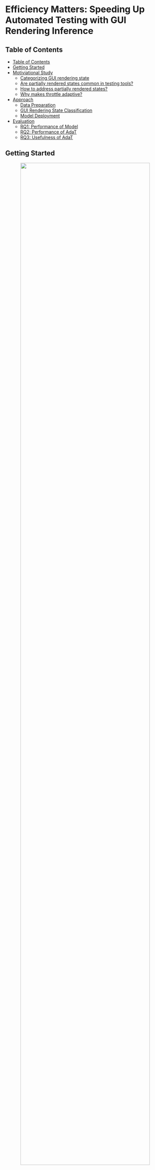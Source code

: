 # Efficiency Matters: Speeding Up Automated Testing with GUI Rendering Inference

## Table of Contents
- [Table of Contents](#table-of-contents)
- [Getting Started](#getting-started)
- [Motiviational Study](#motiviational-study)
    - [Categorizing GUI rendering state](#categorizing-gui-rendering-state)
    - [Are partially rendered states common in testing tools?](#are-partially-rendered-states-common-in-testing-tools)
    - [How to address partially rendered states?](#how-to-address-partially-rendered-states)
    - [Why makes throttle adaptive?](#why-makes-throttle-adaptive)
- [Approach](#approach)
    - [Data Preparation](#data-preparation)
    - [GUI Rendering State Classification](#gui-rendering-state-classification)
    - [Model Deployment](#model-deployment)
- [Evaluation](#evaluation)
    - [RQ1: Performance of Model](#rq1-performance-of-model)
    - [RQ2: Performance of AdaT](#rq2-performance-of-AdaT)
    - [RQ3: Usefulness of AdaT](#rq3-usefulness-of-AdaT)


## Getting Started
<p align="center">
<img src="figures/timeline.png" width="90%"/> 
</p>
<p align="center">Figure: Automated GUI testing with different throttle.<p align="center">

Due to the importance of Android app quality assurance, many automated testing tools have been developed.
Although the test algorithms have been improved, they still face the issue of striking a balance between effectiveness and efficiency.
On the one hand, setting long waiting time (e.g., Figure 800ms) to execute events on fully rendered GUIs slows down the testing process.
On the other hand, setting short waiting time (e.g., Figure 200ms 400ms) will cause the events execute on partially rendered GUIs, which negatively affects the testing effectiveness.
An optimal waiting time should striking a balance between effectiveness and efficiency.

While the app under testing is mostly idle, the tool has to wait until the GUI finishes rendering before moving to the next event.
To that end, we propose AdaT, a lightweight image-based approach to dynamically adjust the inter-event time based on GUI rendering inference.
Given the real-time streaming on the GUI, AdaT adopts a deep learning model to infer the rendering state, and synchronizes with the testing tool to schedule the next event when the GUI is fully rendered.

## Motiviational Study
To better understand the issues of automated testing tools with throttling, we carried out a pilot study to examine the prevalence of these issues, so as to facilitate the development of our tool to enhance the existing Android testing tools.

> For more details and experimental setup, please check the instructions in [README.md](./motiviational_study)

### Categorizing GUI rendering state
<p align="center">
<img src="figures/partially_example.png" width="60%"/> 
</p>


* **Fully Rendered State.** A fully rendered state represents a complete transition to the GUI with all resources loaded.

* **Transiting State.** One state is transiting to the next state.
As the transition between states takes longer than the throttle, two GUIs are overlapped with each other.

* **Explicit Loading State.** Depicts a loading bar in the GUI, such as spinning wheel, linear progressing bar, etc.
It explicitly indicates the process or rendering is in progress.

* **Implicit Loading State.** Some resources are not showing due to network latency or resource defects.

By conducting a pilot study on Droidbot, we categorize four types of GUI rendering states that lie into fully rendered states, and partially rendered states (e.g., transiting state, explicit loading state, and implicit loading state)

### Are partially rendered states common in testing tools?
<p align="center">
<img src="figures/stacked_percent.png" width="70%"/> 
</p>
<p align="center">Figure: Distribution of rendering states captured by Droidbot, Monkey, and Ape.<p align="center">

By analyzing three commonly-used testing tools, we find that they all encounter the issue with partially rendered states, which may negatively influence the effectiveness when testing.


### How to address partially rendered states?
<p align="center">
<img src="figures/throttle_affect.png" width="70%"/> 
</p>
<p align="center">Figure: Number of GUIs and activity coverage in different throttle settings of Droidbot.<p align="center">

By analyzing five different throttle intervals, we find that extending throttle can help address the issue with partially rendered states.
However, an excessive long throttle can reduce the efficiency of automated exploration.

### Why makes throttle adaptive?
These findings confirm the importance of throttle setting to automated testing, and motivate us to design an approach for balancing effectiveness and efficiency. Taken in this sense, it is worthwhile developing a new effective and efficient method to dynamically adjust the throttle during testing.

## Approach
<p align="center">
<img src="figures/overview.png" width="60%"/> 
</p>
<p align="center">Figure: The overview of AdaT.<p align="center">

This paper proposes a simple but effective approach AdaT to adaptively adjust the throttle base on GUI screenshots.
Given that automated testing tools test on the device, we synchronously stream the GUI screenshot capturing, and detect its current rendering state.
Based on the GUI rendering inference, we schedule the testing events, which will be sent if the GUI is fully rendered, otherwise, wait explicitly for rendering.

> For more approach details and experimental settings, please check the instructions in [README.md](./approach)

### Data Preparation
<p align="center">
<img src="figures/dataset.png" width="80%"/> 
</p>
<p align="center">Figure: Pipeline for automated data collection.<p align="center">

The foundation of understanding GUI rendering state and training deep learning model is big data, whereas manual labeling is prohibitively expensive.
We leverage image processing techniques to extract frames from GUI transiting screencasts to automated construct a large-scale binary GUI dataset, including 66,233 fully rendered and 45,623 partially rendered GUIs. 

### GUI Rendering State Classification
We adopt an implementation of MobileNetV2, which distills the best practices in convolutional network design into a simple architecture to identify whether the GUI is fully rendered which allows testing tools to execute the next event; or whether the GUI is partially rendered which waits until the rendering is complete.

### Model Deployment
<p align="center">
<img src="figures/implementation.png" width="60%"/> 
</p>
<p align="center">Figure: Overview of model deployment.</p>
To make the model efficiently provide feedback of GUI rendering state to the automated testing tool, synchronization of the GUI and the testing tool is needed.
Therefore, we develop a socket-based smartphone test farm using OpenSTF to stream the real time GUI screenshot.

Once the screenshot buffer is received, we decode it into a PyTorch tensor.
This tensor is then fed into our trained GUI state classification model to infer the rendering state of current GUI.
If it is fully rendered, we continue to test on the new event, otherwise, we explicitly wait for the next screenshot buffer.

## Evaluation
The main quality of our study is the extent to whether our AdaT can effectively and efficiently accelerate the automated testing process.
To achieve our study goals, we formulate the following three research questions:

- **RQ1:** How accurate is our model in classifying GUI rendering state?
- **RQ2:** How effective and efficient is our approach in triggering bugs?
- **RQ3:** How useful is our approach when integrated in real-world automated testing tools?

For RQ1, we first present some general performance of our model for GUI rendering inference and the comparison with state-of-the-art baselines.
For RQ2, we carry out experiments to check if our tool can speed up the automated GUI testing, without sacrificing the effectiveness of bug triggering.
For RQ3, we integrate AdaT with DroidBot as an enhanced automated testing tool to measure the ability of our approach in real-world testing environments.

### RQ1: Performance of Model
<p align="center">
<img src="figures/rq1.png" width="40%"/> 
</p>

The performance of our model is much better than that of other baselines, i.e., improves 13.6%, 18%, 16% in recall, precision, and F1-score compared with the best baseline (CNN). In addition, our model takes on average 43.02ms per GUI inference, representing the ability of our model to accurately and efficiently discriminate the GUI rendering state.

### RQ2: Performance of AdaT
<p align="center">
<img src="figures/rq2.png" width="95%"/> 
</p>


AdaT takes an average of 15.93 seconds to reproduce all the bugs. The throttling methods cannot trigger all the bugs, and may trigger the bug that will not be encountered by real-world users. Themis can trigger all of the bugs, but it takes much longer time, on average 31.31 seconds, which is 2x slower than our approach. In addition, leveraging deep learning model and real-time GUI rendering monitor speeds up the testing process than that of the abalation baselines.
In addition, our approach of using single GUI screenshot and real-time GUI rendering monitor speeds up the testing process.
As a result, AdaT does not affect the capability to trigger the bugs, especially those caused by partially rendered GUIs; on the other hand, AdaT can speed up the automated testing, saving much of the time budget in hundreds or thousands of steps in long-term testing.

### RQ3: Usefulness of AdaT
<p align="center">
<img src="figures/rebuttal_2.png" width="50%"/> 
</p>

Droidbot+AdaT achieves a median activity coverage of 43.14% across 32 Android apps, which is 6.95% higher even compared with the best baseline (e.g., 36.19% in Throttle 200ms). In addition, Droidbot+AdaT explores 3,207 GUI states, and 88.81% are fully rendered, indicating the effectiveness and efficiency of our approach in covering most of the activities, bugs, and fully rendered GUIs in real-world testing environments.

## Citations
Please consider citing this paper if you use the code:
```
@article{feng2023efficiency,
  title={Efficiency Matters: Speeding Up Automated Testing with GUI Rendering Inference},
  author={Feng, Sidong and Xie, Mulong and Chen, Chunyang},
  booktitle={2023 IEEE/ACM 45th International Conference on Software Engineering (ICSE)},
  year={2023},
  organization={IEEE}
}
```